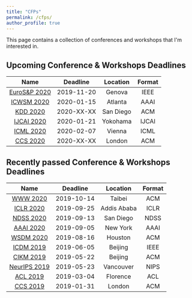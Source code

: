 ```yaml
---
title: "CFPs"
permalink: /cfps/
author_profile: true
---
```


This page contains a collection of conferences and workshops that I'm interested in. 

## Upcoming Conference & Workshops Deadlines

| Name                                                                  | Deadline   | Location      | Format |
| :-------------------------------------------------------------------: | :--------: | :-----------: | :----: |
| [EuroS&P 2020](http://www.ieee-security.org/TC/EuroSP2020/index.html) | 2019-11-20 | Genova        | IEEE   |
| [ICWSM 2020](https://www.icwsm.org/2020/index.html)                   | 2020-01-15 | Atlanta       | AAAI   |
| [KDD 2020](https://www.kdd.org/kdd2020/)                              | 2020-XX-XX | San Diego     | ACM    |
| [IJCAI 2020](https://ijcai20.org/)                                    | 2020-01-21 | Yokohama      | IJCAI  |
| [ICML 2020](https://icml.cc/)                                         | 2020-02-07 | Vienna	     | ICML   |
| [CCS 2020](http://ccs2019.sigsac.org/)                                | 2020-XX-XX | London        | ACM    |

## Recently passed Conference & Workshops Deadlines

| Name                                                                  | Deadline   | Location      | Format |
| :-------------------------------------------------------------------: | :--------: | :-----------: | :----: |
| [WWW 2020](https://www2020.thewebconf.org/)                           | 2019-10-14 | Taibei        | ACM    |
| [ICLR 2020](https://iclr.cc/Conferences/2020)                         | 2019-09-25 | Addis Ababa   | ICLR   |
| [NDSS 2020](https://www.ndss-symposium.org/ndss2020/)                 | 2019-09-13 | San Diego     | NDSS   |
| [AAAI 2020](https://aaai.org/Conferences/AAAI-20/)                    | 2019-09-05 | New York      | AAAI   |
| [WSDM 2020](http://www.wsdm-conference.org/2020/)                     | 2019-08-16 | Houston       | ACM    |
| [ICDM 2019](http://icdm2019.bigke.org/)                               | 2019-06-05 | Beijing       | IEEE   | 
| [CIKM 2019](http://www.cikm2019.net/index.html)                       | 2019-05-22 | Beijing       | ACM    |
| [NeurIPS 2019](https://nips.cc/Conferences/2019/)                     | 2019-05-23 | Vancouver     | NIPS   |
| [ACL 2019](http://www.acl2019.org/EN/index.xhtml)                     | 2019-03-04 | Florence      | ACL    |
| [CCS 2019](http://ccs2019.sigsac.org/)                                | 2019-01-31 | London        | ACM    |
